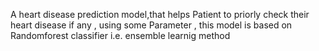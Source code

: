 A heart disease prediction model,that helps Patient to priorly check their heart disease if any , using some Parameter , this model  is based on Randomforest classifier i.e. ensemble learnig method 
